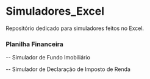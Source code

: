# Simuladores_Excel
Repositório dedicado para simuladores feitos no Excel.


### Planilha Financeira
 -- Simulador de Fundo Imobiliário
 
 -- Simulador de Declaração de Imposto de Renda
